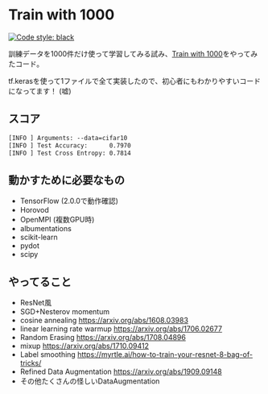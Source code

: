 # Train with 1000

[![Code style: black](https://img.shields.io/badge/code%20style-black-000000.svg)](https://github.com/psf/black)

訓練データを1000件だけ使って学習してみる試み、[Train with 1000](http://www.ok.sc.e.titech.ac.jp/~mtanaka/proj/train1000/)をやってみたコード。

tf.kerasを使って1ファイルで全て実装したので、初心者にもわかりやすいコードになってます！ (嘘)

## スコア

```txt
[INFO ] Arguments: --data=cifar10
[INFO ] Test Accuracy:      0.7970
[INFO ] Test Cross Entropy: 0.7814
```

## 動かすために必要なもの

- TensorFlow (2.0.0で動作確認)
- Horovod
- OpenMPI (複数GPU時)
- albumentations
- scikit-learn
- pydot
- scipy

## やってること

- ResNet風
- SGD+Nesterov momentum
- cosine annealing <https://arxiv.org/abs/1608.03983>
- linear learning rate warmup <https://arxiv.org/abs/1706.02677>
- Random Erasing <https://arxiv.org/abs/1708.04896>
- mixup <https://arxiv.org/abs/1710.09412>
- Label smoothing <https://myrtle.ai/how-to-train-your-resnet-8-bag-of-tricks/>
- Refined Data Augmentation <https://arxiv.org/abs/1909.09148>
- その他たくさんの怪しいDataAugmentation
